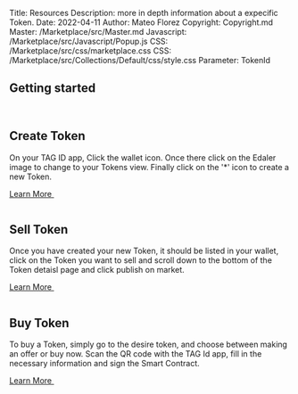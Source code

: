 Title: Resources
Description: more in depth information about a expecific Token.
Date: 2022-04-11
Author: Mateo Florez
Copyright: Copyright.md
Master: /Marketplace/src/Master.md
Javascript: /Marketplace/src/Javascript/Popup.js
CSS: /Marketplace/src/css/marketplace.css
CSS: /Marketplace/src/Collections/Default/css/style.css
Parameter: TokenId




<div class="container info zone ">
	<div class="token-basic-info token-description-container bg-secondary bg-opacity-10">
		<div class="container px-4 py-5" id="hanging-icons">
		<h2 class="pb-2 border-bottom">Getting started</h2>
		<div class="row g-4 py-5 row-cols-1 row-cols-lg-3">
		  <div class="col d-flex align-items-start">
			<div class="icon-square text-bg-light d-inline-flex align-items-center justify-content-center fs-4 flex-shrink-0 me-3">
			  <svg class="bi" width="1em" height="1em"><use xlink:href="#toggles2"/></svg>
			</div>
			<div>
				<h2>Create Token</h2>
				<p>On your TAG ID app, Click the wallet icon. Once there click on the Edaler image to change to your Tokens view. Finally click on the '*' icon to create a new Token.</p>
				<a href="#" class="icon-link d-inline-flex align-items-center">
					Learn More
					<svg class="bi" width="1em" height="1em"><use xlink:href="#chevron-right"/></svg>
				</a>
			</div>
		  </div>
		  <div class="col d-flex align-items-start">
			<div class="icon-square text-bg-light d-inline-flex align-items-center justify-content-center fs-4 flex-shrink-0 me-3">
			  <svg class="bi" width="1em" height="1em"><use xlink:href="#cpu-fill"/></svg>
			</div>
			<div>
				<h2>Sell Token</h2>
				<p>Once you have created your new Token, it should be listed in your wallet, click on the Token you want to sell and scroll down to the bottom of the Token detaisl page and click publish on market.</p>
				<a href="#" class="icon-link d-inline-flex align-items-center">
					Learn More
					<svg class="bi" width="1em" height="1em"><use xlink:href="#chevron-right"/></svg>
				</a>
			</div>
		  </div>
		  <div class="col d-flex align-items-start">
			<div class="icon-square text-bg-light d-inline-flex align-items-center justify-content-center fs-4 flex-shrink-0 me-3">
			  <svg class="bi" width="1em" height="1em"><use xlink:href="#tools"/></svg>
			</div>
			<div>
				<h2>Buy Token</h2>
				<p>To buy a Token, simply go to the desire token, and choose between making an offer or buy now. Scan the QR code with the TAG Id app, fill in the necessary information and sign the Smart Contract. </p>
				<a href="#" class="icon-link d-inline-flex align-items-center">
					Learn More
					<svg class="bi" width="1em" height="1em"><use xlink:href="#chevron-right"/></svg>
				</a>
			</div>
		  </div>
		</div>
  </div>
    </div>
</div>




